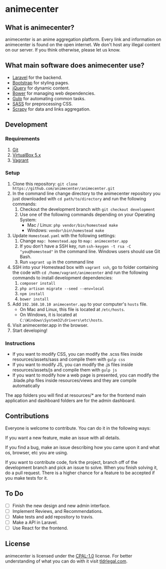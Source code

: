 # animecenter

## What is animecenter?

animecenter is an anime aggregation platform. Every link and information on animecenter is found on the open internet. 
We don't host any illegal content on our server. If you think otherwise, please let us know.

## What main software does animecenter use?

- [Laravel](http://laravel.com) for the backend.
- [Bootstrap](https://getbootstrap.com) for styling pages.
- [jQuery](https://jquery.con) for dynamic content.
- [Bower](http://bower.io) for managing web dependencies.
- [Gulp](http://gulpjs.com) for automating common tasks.
- [SASS](http://sass-lang.com) for preprocessing CSS.
- [Scrapy](https://scrapy.org) for data and links aggregation.

## Development

### Requirements

1. [Git](https://git-scm.com/download)
2. [VirtualBox 5.x](https://www.virtualbox.org/wiki/Downloads)
3. [Vagrant](https://www.vagrantup.com/downloads.html)

### Setup

1. Clone this repository: `git clone https://github.com/animecenter/animecenter.git`
2. In the command line change directory to the animecenter repository you just downloaded with `cd path/to/directory` and run the following commands:
    1. Checkout the development branch with `git checkout development`
    2. Use one of the following commands depending on your Operating System:
        - Mac / Linux:
            `php vendor/bin/homestead make`
        - Windows:
            `vendor\bin\homestead make`
3. Update `Homestead.yaml` with the following settings:
    1. Change `map: homestead.app` to `map: animecenter.app`
    2. If you don't have a SSH key, run `ssh-keygen -t rsa -C "you@homestead"` in the command line. Windows users should use Git Bash.
    3. Run `vagrant up` in the command line
4. SSH into your Homestead box with `vagrant ssh`, go to folder containing the code with `cd /home/vagrant/animecenter` and run the following commands to install development dependencies:
    1. `composer install`
    2. `php artisan migrate --seed --env=local`
    3. `npm install`
    4. `bower install`
5. Add `192.168.10.10 animecenter.app` to your computer's `hosts` file.
    - On Mac and Linux, this file is located at `/etc/hosts`. 
    - On Windows, it is located at `C:\Windows\System32\drivers\etc\hosts`.
6. Visit animecenter.app in the browser.
7. Start developing!

### Instructions

- If you want to modify CSS, you can modify the .scss files inside resources/assets/sass and compile them with `gulp css`
- If you want to modify JS, you can modify the .js files inside resources/assets/js and compile them with `gulp js`
- If you want to modify how a web page is presented, you can modify the .blade.php files inside resources/views and they are compile automatically

The app folders you will find at resources/* are for the frontend main application and dashboard folders are for the admin dashboard.

## Contributions

Everyone is welcome to contribute. You can do it in the following ways:

If you want a new feature, make an issue with all details.

If you find a bug, make an issue describing how you came upon it and what os, browser, etc you are using.

If you want to contribute code, fork the project, branch off of the development branch and pick an issue to solve. 
When you finish solving it, do a pull request. There is a higher chance for a feature to be accepted if you make tests for it.

## To Do

- [ ] Finish the new design and new admin interface.
- [ ] Implement Reviews, and Recommendations.
- [ ] Make tests and add repository to travis.
- [ ] Make a API in Laravel.
- [ ] Use React for the frontend.

## License

animecenter is licensed under the [CPAL-1.0](http://opensource.org/licenses/CPAL-1.0) license.
For better understanding of what you can do with it visit [tldrlegal.com](https://tldrlegal.com/license/common-public-attribution-license-version-1.0-(cpal-1.0)).
